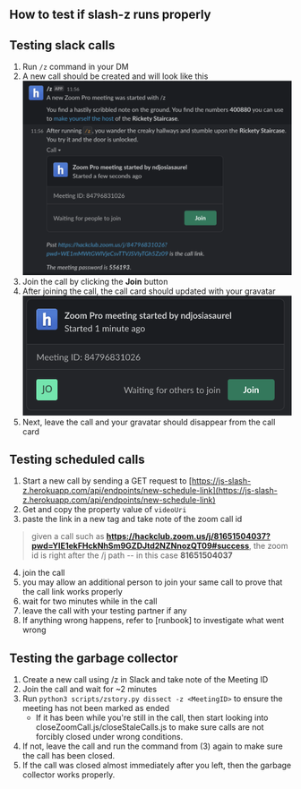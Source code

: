 ## How to test if slash-z runs properly

## Testing slack calls 

1. Run `/z` command in your DM
2. A new call should be created and will look like this 
![slack-call](img/slack-call.png)
3. Join the call by clicking the **Join** button
4. After joining the call, the call card should updated with your gravatar ![slack-call-update](img/slack-call-update.png)
5. Next, leave the call and your gravatar should disappear from the call card

## Testing scheduled calls

1. Start a new call by sending a GET request to [https://js-slash-z.herokuapp.com/api/endpoints/new-schedule-link](https://js-slash-z.herokuapp.com/api/endpoints/new-schedule-link)
2. Get and copy the property value of `videoUri`
3. paste the link in a new tag and take note of the zoom call id
> given a call such as **https://hackclub.zoom.us/j/81651504037?pwd=YlE1ekFHckNhSm9GZDJtd2NZNnozQT09#success**, the zoom id is right after the /j path -- in this case **81651504037**
4. join the call 
5. you may allow an additional person to join your same call to prove that the call link works properly
6. wait for two minutes while in the call
7. leave the call with your testing partner if any
8. If anything wrong happens, refer to [runbook] to investigate what went wrong

## Testing the garbage collector 

1. Create a new call using /z in Slack and take note of the Meeting ID
2. Join the call and wait for ~2 minutes
3. Run `python3 scripts/zstory.py dissect -z <MeetingID>` to ensure the meeting has not been marked as ended
    - If it has been while you're still in the call, then start looking into closeZoomCall.js/closeStaleCalls.js to make sure calls are not forcibly closed under wrong conditions.
4. If not, leave the call and run the command from (3) again to make sure the call has been closed.
5. If the call was closed almost immediately after you left, then the garbage collector works properly.

